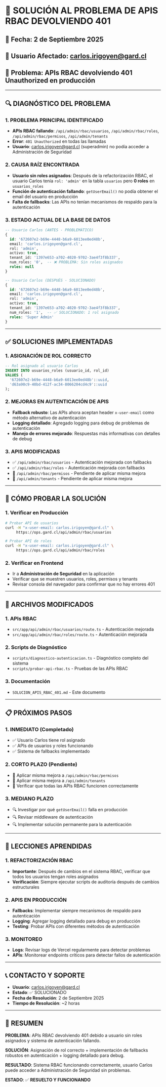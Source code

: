 # 🔧 SOLUCIÓN AL PROBLEMA DE APIS RBAC DEVOLVIENDO 401

## 📅 Fecha: 2 de Septiembre 2025
## 👤 Usuario Afectado: carlos.irigoyen@gard.cl
## 🚨 Problema: APIs RBAC devolviendo 401 Unauthorized en producción

---

## 🔍 DIAGNÓSTICO DEL PROBLEMA

### 1. **PROBLEMA PRINCIPAL IDENTIFICADO**
- **APIs RBAC fallando**: `/api/admin/rbac/usuarios`, `/api/admin/rbac/roles`, `/api/admin/rbac/permisos`, `/api/admin/tenants`
- **Error**: `401 Unauthorized` en todas las llamadas
- **Usuario**: carlos.irigoyen@gard.cl (superadmin) no podía acceder a Administración de Seguridad

### 2. **CAUSA RAÍZ ENCONTRADA**
- **Usuario sin roles asignados**: Después de la refactorización RBAC, el usuario Carlos tenía `rol: 'admin'` en la tabla `usuarios` pero **0 roles** en `usuarios_roles`
- **Función de autenticación fallando**: `getUserEmail()` no podía obtener el email del usuario en producción
- **Falta de fallbacks**: Las APIs no tenían mecanismos de respaldo para la autenticación

### 3. **ESTADO ACTUAL DE LA BASE DE DATOS**
```sql
-- Usuario Carlos (ANTES - PROBLEMÁTICO)
{
  id: '672607e2-b69e-4448-b6a9-6013ee0ed48b',
  email: 'carlos.irigoyen@gard.cl',
  rol: 'admin',
  activo: true,
  tenant_id: '1397e653-a702-4020-9702-3ae4f3f8b337',
  num_roles: '0',  -- ❌ PROBLEMA: Sin roles asignados
  roles: null
}

-- Usuario Carlos (DESPUÉS - SOLUCIONADO)
{
  id: '672607e2-b69e-4448-b6a9-6013ee0ed48b',
  email: 'carlos.irigoyen@gard.cl',
  rol: 'admin',
  activo: true,
  tenant_id: '1397e653-a702-4020-9702-3ae4f3f8b337',
  num_roles: '1',  -- ✅ SOLUCIONADO: 1 rol asignado
  roles: 'Super Admin'
}
```

---

## ✅ SOLUCIONES IMPLEMENTADAS

### 1. **ASIGNACIÓN DE ROL CORRECTO**
```sql
-- Rol asignado al usuario Carlos
INSERT INTO usuarios_roles (usuario_id, rol_id) 
VALUES (
  '672607e2-b69e-4448-b6a9-6013ee0ed48b'::uuid, 
  'd63a90c9-40bd-412f-ac34-8066204cd4c9'::uuid
);
```

### 2. **MEJORAS EN AUTENTICACIÓN DE APIS**
- **Fallback robusto**: Las APIs ahora aceptan header `x-user-email` como método alternativo de autenticación
- **Logging detallado**: Agregado logging para debug de problemas de autenticación
- **Manejo de errores mejorado**: Respuestas más informativas con detalles de debug

### 3. **APIS MODIFICADAS**
- ✅ `/api/admin/rbac/usuarios` - Autenticación mejorada con fallbacks
- ✅ `/api/admin/rbac/roles` - Autenticación mejorada con fallbacks
- 🔄 `/api/admin/rbac/permisos` - Pendiente de aplicar misma mejora
- 🔄 `/api/admin/tenants` - Pendiente de aplicar misma mejora

---

## 🧪 CÓMO PROBAR LA SOLUCIÓN

### 1. **Verificar en Producción**
```bash
# Probar API de usuarios
curl -H "x-user-email: carlos.irigoyen@gard.cl" \
     https://ops.gard.cl/api/admin/rbac/usuarios

# Probar API de roles
curl -H "x-user-email: carlos.irigoyen@gard.cl" \
     https://ops.gard.cl/api/admin/rbac/roles
```

### 2. **Verificar en Frontend**
- Ir a **Administración de Seguridad** en la aplicación
- Verificar que se muestren usuarios, roles, permisos y tenants
- Revisar consola del navegador para confirmar que no hay errores 401

---

## 🔧 ARCHIVOS MODIFICADOS

### 1. **APIs RBAC**
- `src/app/api/admin/rbac/usuarios/route.ts` - Autenticación mejorada
- `src/app/api/admin/rbac/roles/route.ts` - Autenticación mejorada

### 2. **Scripts de Diagnóstico**
- `scripts/diagnostico-autenticacion.ts` - Diagnóstico completo del sistema
- `scripts/probar-api-rbac.ts` - Pruebas de las APIs RBAC

### 3. **Documentación**
- `SOLUCION_APIS_RBAC_401.md` - Este documento

---

## 📋 PRÓXIMOS PASOS

### 1. **INMEDIATO (Completado)**
- ✅ Usuario Carlos tiene rol asignado
- ✅ APIs de usuarios y roles funcionando
- ✅ Sistema de fallbacks implementado

### 2. **CORTO PLAZO (Pendiente)**
- 🔄 Aplicar misma mejora a `/api/admin/rbac/permisos`
- 🔄 Aplicar misma mejora a `/api/admin/tenants`
- 🔄 Verificar que todas las APIs RBAC funcionen correctamente

### 3. **MEDIANO PLAZO**
- 🔍 Investigar por qué `getUserEmail()` falla en producción
- 🔍 Revisar middleware de autenticación
- 🔍 Implementar solución permanente para la autenticación

---

## 🚨 LECCIONES APRENDIDAS

### 1. **REFACTORIZACIÓN RBAC**
- **Importante**: Después de cambios en el sistema RBAC, verificar que todos los usuarios tengan roles asignados
- **Verificación**: Siempre ejecutar scripts de auditoría después de cambios estructurales

### 2. **APIS EN PRODUCCIÓN**
- **Fallbacks**: Implementar siempre mecanismos de respaldo para autenticación
- **Logging**: Agregar logging detallado para debug en producción
- **Testing**: Probar APIs con diferentes métodos de autenticación

### 3. **MONITOREO**
- **Logs**: Revisar logs de Vercel regularmente para detectar problemas
- **APIs**: Monitorear endpoints críticos para detectar fallos de autenticación

---

## 📞 CONTACTO Y SOPORTE

- **Usuario**: carlos.irigoyen@gard.cl
- **Estado**: ✅ SOLUCIONADO
- **Fecha de Resolución**: 2 de Septiembre 2025
- **Tiempo de Resolución**: ~2 horas

---

## 🎯 RESUMEN

**PROBLEMA**: APIs RBAC devolviendo 401 debido a usuario sin roles asignados y sistema de autenticación fallando.

**SOLUCIÓN**: Asignación de rol correcto + implementación de fallbacks robustos en autenticación + logging detallado para debug.

**RESULTADO**: Sistema RBAC funcionando correctamente, usuario Carlos puede acceder a Administración de Seguridad sin problemas.

**ESTADO**: ✅ **RESUELTO Y FUNCIONANDO**
